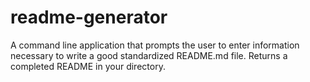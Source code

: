 # readme-generator

A command line application that prompts the user to enter information necessary to write a good standardized README.md file. Returns a completed README in your directory.
